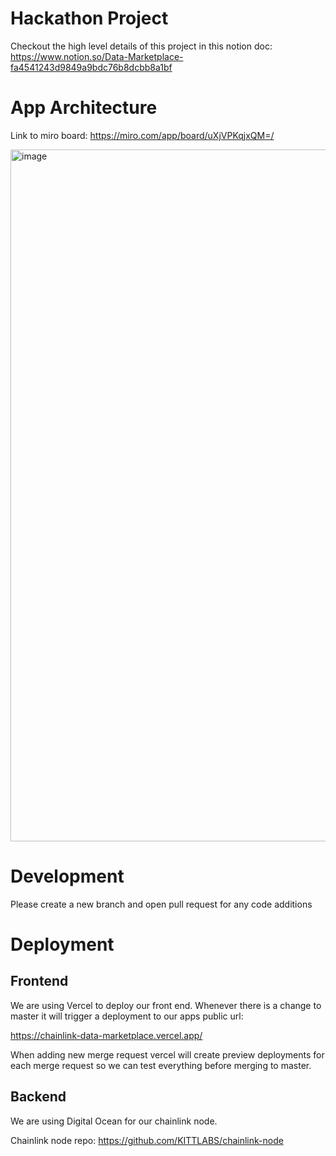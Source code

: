 # Hackathon Project
Checkout the high level details of this project in this notion doc: https://www.notion.so/Data-Marketplace-fa4541243d9849a9bdc76b8dcbb8a1bf


# App Architecture
Link to miro board: https://miro.com/app/board/uXjVPKqjxQM=/

<img width="1107" alt="image" src="https://user-images.githubusercontent.com/40375385/198289055-4c404fcb-3ad2-4c85-b94c-f7e46cfbcc70.png">

# Development
Please create a new branch and open pull request for any code additions
# Deployment

## Frontend
We are using Vercel to deploy our front end. Whenever there is a change to master it will trigger a deployment to our apps public url:

https://chainlink-data-marketplace.vercel.app/

When adding new merge request vercel will create preview deployments for each merge request so we can test everything before merging to master.


## Backend
We are using Digital Ocean for our chainlink node.

Chainlink node repo: https://github.com/KITTLABS/chainlink-node



